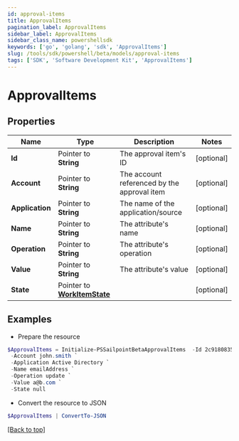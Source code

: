 ```yaml
---
id: approval-items
title: ApprovalItems
pagination_label: ApprovalItems
sidebar_label: ApprovalItems
sidebar_class_name: powershellsdk
keywords: ['go', 'golang', 'sdk', 'ApprovalItems'] 
slug: /tools/sdk/powershell/beta/models/approval-items
tags: ['SDK', 'Software Development Kit', 'ApprovalItems']
---
```



# ApprovalItems

## Properties

Name | Type | Description | Notes
------------ | ------------- | ------------- | -------------
**Id** |  Pointer to **String** | The approval item&#39;s ID | [optional] 
**Account** |  Pointer to **String** | The account referenced by the approval item | [optional] 
**Application** |  Pointer to **String** | The name of the application/source | [optional] 
**Name** |  Pointer to **String** | The attribute&#39;s name | [optional] 
**Operation** |  Pointer to **String** | The attribute&#39;s operation | [optional] 
**Value** |  Pointer to **String** | The attribute&#39;s value | [optional] 
**State** |  Pointer to [**WorkItemState**](work-item-state) |  | [optional] 

## Examples

- Prepare the resource
```powershell
$ApprovalItems = Initialize-PSSailpointBetaApprovalItems  -Id 2c9180835d2e5168015d32f890ca1581 `
 -Account john.smith `
 -Application Active Directory `
 -Name emailAddress `
 -Operation update `
 -Value a@b.com `
 -State null
```

- Convert the resource to JSON
```powershell
$ApprovalItems | ConvertTo-JSON
```


[[Back to top]](#) 

